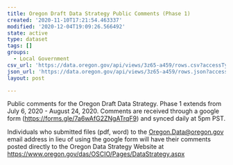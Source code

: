```yaml
---
title: Oregon Draft Data Strategy Public Comments (Phase 1)
created: '2020-11-10T17:21:54.463337'
modified: '2020-12-04T19:09:26.566492'
state: active
type: dataset
tags: []
groups:
  - Local Government
csv_url: 'https://data.oregon.gov/api/views/3z65-a459/rows.csv?accessType=DOWNLOAD'
json_url: 'https://data.oregon.gov/api/views/3z65-a459/rows.json?accessType=DOWNLOAD'
layout: post

---
```

Public comments for the Oregon Draft Data Strategy.  Phase 1 extends from July 6, 2020 - August 24, 2020.
Comments are received through a google form (https://forms.gle/7a6wAfG2ZNgATrqF9) and synced daily at 5pm PST.

Individuals who submitted files (pdf, word) to the Oregon.Data@oregon.gov email address in lieu of using the google form will have their comments posted directly to the Oregon Data Strategy Website at https://www.oregon.gov/das/OSCIO/Pages/DataStrategy.aspx
